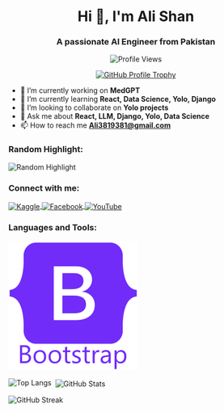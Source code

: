 <h1 align="center">Hi 👋, I'm Ali Shan</h1>
<h3 align="center">A passionate AI Engineer from Pakistan</h3>

<p align="center">
  <img src="https://komarev.com/ghpvc/?username=alishan45&label=Profile%20views&color=0e75b6&style=flat" alt="Profile Views" />
</p>

<p align="center">
  <a href="https://github.com/ryo-ma/github-profile-trophy">
    <img src="https://github-profile-trophy.vercel.app/?username=alishan45" alt="GitHub Profile Trophy" />
  </a>
</p>

- 🔭 I’m currently working on **MedGPT**
- 🌱 I’m currently learning **React, Data Science, Yolo, Django**
- 👯 I’m looking to collaborate on **Yolo projects**
- 💬 Ask me about **React, LLM, Django, Yolo, Data Science**
- 📫 How to reach me **Ali3819381@gmail.com**

<h3 align="left">Random Highlight:</h3>
<p align="left">
  <img src="https://www.google.com/url?sa=i&url=https%3A%2F%2Fgifer.com%2Fen%2Fgifs%2Fcoding&psig=AOvVaw08-8enXWux0GJCrwU6b-Zc&ust=1742324604954000&source=images&cd=vfe&opi=89978449&ved=0CBMQjRxqFwoTCPCNgZDnkYwDFQAAAAAdAAAAABBg" alt="Random Highlight" width="400" />
</p>

<h3 align="left">Connect with me:</h3>
<p align="left">
  <a href="https://kaggle.com/alishan45" target="_blank">
    <img align="center" src="https://raw.githubusercontent.com/rahuldkjain/github-profile-readme-generator/master/src/images/icons/Social/kaggle.svg" alt="Kaggle" />
  </a>
  <a href="https://fb.com/theinvisibleinvester" target="_blank">
    <img align="center" src="https://raw.githubusercontent.com/rahuldkjain/github-profile-readme-generator/master/src/images/icons/Social/facebook.svg" alt="Facebook" />
  </a>
  <a href="https://www.youtube.com/c/theinvisibleinvester" target="_blank">
    <img align="center" src="https://raw.githubusercontent.com/rahuldkjain/github-profile-readme-generator/master/src/images/icons/Social/youtube.svg" alt="YouTube" />
  </a>
</p>

<h3 align="left">Languages and Tools:</h3>
<p align="left">
  <a href="https://getbootstrap.com" target="_blank" rel="noreferrer">
    <img src="https://raw.githubusercontent.com/devicons/devicon/master/icons/bootstrap/bootstrap-plain-wordmark.svg" alt="Bootstrap" />
  </a>
  <!-- Add other tools and languages here -->
</p>

<p>
  <img align="left" src="https://github-readme-stats.vercel.app/api/top-langs?username=alishan45&show_icons=true&locale=en&layout=compact" alt="Top Langs" />
</p>

<p>&nbsp;
  <img align="center" src="https://github-readme-stats.vercel.app/api?username=alishan45&show_icons=true&locale=en" alt="GitHub Stats" />
</p>

<p>
  <img align="center" src="https://github-readme-streak-stats.herokuapp.com/?user=alishan45&" alt="GitHub Streak" />
</p>
